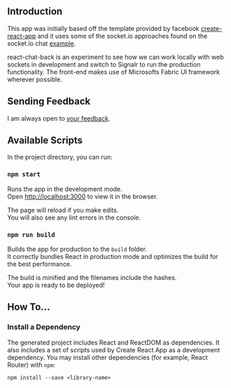 ## Introduction

This app was initially based off the template provided by facebook [create-react-app](https://github.com/facebookincubator/create-react-app/blob/master/template/README.md) and it uses some of the socket.io approaches found on the 
socket.io chat [example](http://socket.io/get-started/chat/).

react-chat-back is an experiment to see how we can work locally with web sockets in development and switch to Signalr to run the production functionality. The front-end makes use of Microsofts Fabric UI framework wherever possible.

## Sending Feedback

I am always open to [your feedback](https://github.com/beckettkev/react-chat-back/issues).

## Available Scripts

In the project directory, you can run:

### `npm start`

Runs the app in the development mode.<br>
Open [http://localhost:3000](http://localhost:3000) to view it in the browser.

The page will reload if you make edits.<br>
You will also see any lint errors in the console.

### `npm run build`

Builds the app for production to the `build` folder.<br>
It correctly bundles React in production mode and optimizes the build for the best performance.

The build is minified and the filenames include the hashes.<br>
Your app is ready to be deployed!

## How To...

### Install a Dependency

The generated project includes React and ReactDOM as dependencies. It also includes a set of scripts used by Create React App as a development dependency. You may install other dependencies (for example, React Router) with `npm`:

```
npm install --save <library-name>
```
